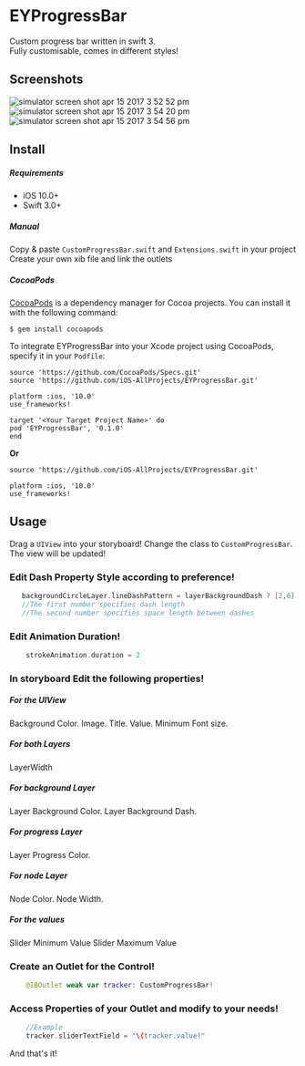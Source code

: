 EYProgressBar
==================

Custom progress bar written in swift 3.  
Fully customisable, comes in different styles! 

Screenshots
----
![simulator screen shot apr 15 2017 3 52 52 pm](https://cloud.githubusercontent.com/assets/8807768/25064410/cbeccb90-21f9-11e7-8004-f4f224216c4b.png) ![simulator screen shot apr 15 2017 3 54 20 pm](https://cloud.githubusercontent.com/assets/8807768/25064412/cbf0d7f8-21f9-11e7-8c65-8b9f69b10dd9.png) ![simulator screen shot apr 15 2017 3 54 56 pm](https://cloud.githubusercontent.com/assets/8807768/25064411/cbee2864-21f9-11e7-928d-dec797c47393.png)


Install
-------

##### Requirements

- iOS 10.0+
- Swift 3.0+

##### Manual

Copy & paste `CustomProgressBar.swift` and `Extensions.swift` in your project
Create your own xib file and link the outlets 

##### CocoaPods 

[CocoaPods](https://cocoapods.org/) is a dependency manager for Cocoa projects. You can install it with the following command:

```
$ gem install cocoapods
```

To integrate EYProgressBar into your Xcode project using CocoaPods, specify it in your ```Podfile```:

```
source 'https://github.com/CocoaPods/Specs.git'
source 'https://github.com/iOS-AllProjects/EYProgressBar.git'

platform :ios, '10.0'
use_frameworks!

target '<Your Target Project Name>' do
pod 'EYProgressBar', '0.1.0'
end

```
<b>Or</b>

```
source 'https://github.com/iOS-AllProjects/EYProgressBar.git'

platform :ios, '10.0'
use_frameworks!
```

Usage
-----

Drag a `UIView` into your storyboard! Change the class to `CustomProgressBar`. The view will be updated! 


### Edit Dash Property Style according to preference!

``` swift
   backgroundCircleLayer.lineDashPattern = layerBackgroundDash ? [2,6] : nil
   //The first number specifies dash length
   //The second number specifies space length between dashes 
```
### Edit Animation Duration!

``` swift
    strokeAnimation.duration = 2
```
### In storyboard Edit the following properties! 

##### For the UIView
Background Color. 
Image.
Title. 
Value.
Minimum Font size.

##### For both Layers
LayerWidth

##### For background Layer
Layer Background Color.
Layer Background Dash.

##### For progress Layer
Layer Progress Color.

##### For node Layer
Node Color.
Node Width.

##### For the values
Slider Minimum Value
Slider Maximum Value

### Create an Outlet for the Control! 

``` swift
    @IBOutlet weak var tracker: CustomProgressBar! 
```

### Access Properties of your Outlet and modify to your needs! 

``` swift
    //Example
    tracker.sliderTextField = "\(tracker.value)"

```

And that's it! 
